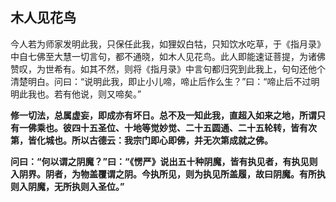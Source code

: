 ## 木人见花鸟

今人若为师家发明此我，只保任此我，如狸奴白牯，只知饮水吃草，于《指月录》中自七佛至大慧一切言句，都不通晓，如木人见花鸟。此人即能速证菩提，为诸佛赞叹，为世希有。如其不然，则将《指月录》中言句都归究到此我上，句句还他个清楚明白。问曰：“说明此我，即止小儿啼，啼止后作么生？”曰：“啼止后不过明明此我也。若有他说，则又啼矣。”

__修一切法，总属虚妄，即成亦有坏日。总不及一知此我，直超入如来之地，所谓只有一佛乘也。彼四十五圣位、十地等觉妙觉、二十五圆通、二十五轮转，皆有次第，皆化城也。所以古德云：我宗门即心即佛，并无次第成就之佛。__

 __问曰：“何以谓之阴魔？”曰：“《愣严》说出五十种阴魔，皆有执见者，有执见则入阴界。阴者，为物盖覆谓之阴。今执所见，则为执见所盖履，故曰阴魔。有所执则入阴魔，无所执则入圣位。”__
 